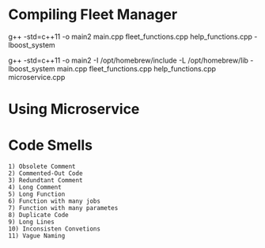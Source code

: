 
# Compiling Fleet Manager

g++ -std=c++11 -o main2 main.cpp fleet_functions.cpp help_functions.cpp -lboost_system


g++ -std=c++11 -o main2 -I /opt/homebrew/include -L /opt/homebrew/lib -lboost_system main.cpp fleet_functions.cpp help_functions.cpp microservice.cpp 
# Using Microservice


# Code Smells
    1) Obsolete Comment
    2) Commented-Out Code
    3) Redundtant Comment
    4) Long Comment
    5) Long Function
    6) Function with many jobs
    7) Function with many parametes
    8) Duplicate Code
    9) Long Lines
    10) Inconsisten Convetions
    11) Vague Naming




